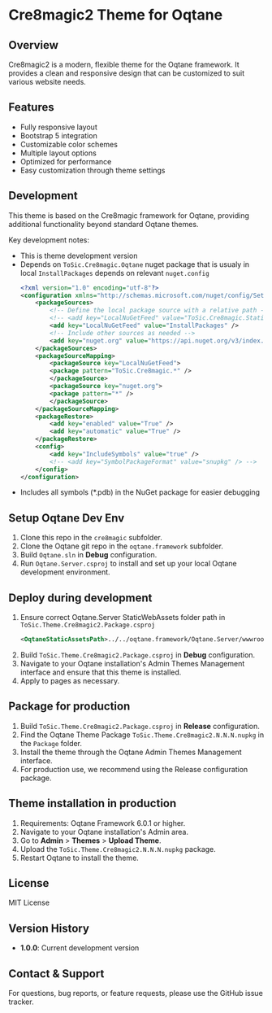 # Cre8magic2 Theme for Oqtane

## Overview
Cre8magic2 is a modern, flexible theme for the Oqtane framework. It provides a clean and responsive design that can be customized to suit various website needs.

## Features
- Fully responsive layout
- Bootstrap 5 integration
- Customizable color schemes
- Multiple layout options
- Optimized for performance
- Easy customization through theme settings

## Development
This theme is based on the Cre8magic framework for Oqtane, providing additional functionality beyond standard Oqtane themes.

Key development notes:
- This is theme development version
- Depends on `ToSic.Cre8magic.Oqtane` nuget package that is usualy in local `InstallPackages` depends on relevant `nuget.config`
    ```xml
    <?xml version="1.0" encoding="utf-8"?>
    <configuration xmlns="http://schemas.microsoft.com/nuget/config/Settings">
        <packageSources>
            <!-- Define the local package source with a relative path -->
            <!-- <add key="LocalNuGetFeed" value="ToSic.Cre8magic.StaticAssets/bin/Release" /> -->
            <add key="LocalNuGetFeed" value="InstallPackages" />
            <!-- Include other sources as needed -->
            <add key="nuget.org" value="https://api.nuget.org/v3/index.json" />
        </packageSources>
        <packageSourceMapping>
            <packageSource key="LocalNuGetFeed">
            <package pattern="ToSic.Cre8magic.*" />
            </packageSource>
            <packageSource key="nuget.org">
            <package pattern="*" />
            </packageSource>
        </packageSourceMapping>
        <packageRestore>
            <add key="enabled" value="True" />
            <add key="automatic" value="True" />
        </packageRestore>
        <config>
            <add key="IncludeSymbols" value="true" />
            <!-- <add key="SymbolPackageFormat" value="snupkg" /> -->
        </config>
    </configuration>
    ```
- Includes all symbols (*.pdb) in the NuGet package for easier debugging

## Setup Oqtane Dev Env
1. Clone this repo in the `cre8magic` subfolder.
1. Clone the Oqtane git repo in the `oqtane.framework` subfolder.
1. Build `Oqtane.sln` in **Debug** configuration.
1. Run `Oqtane.Server.csproj` to install and set up your local Oqtane development environment.

## Deploy during development
1. Ensure correct Oqtane.Server StaticWebAssets folder path in `ToSic.Theme.Cre8magic2.Package.csproj`
    ```xml
    <OqtaneStaticAssetsPath>../../oqtane.framework/Oqtane.Server/wwwroot/_content/ToSic.Cre8magic.Oqtane</OqtaneStaticAssetsPath>
    ```
1. Build `ToSic.Theme.Cre8magic2.Package.csproj` in **Debug** configuration.
1. Navigate to your Oqtane installation's Admin Themes Management interface and ensure that this theme is installed.
1. Apply to pages as necessary.

## Package for production
1. Build `ToSic.Theme.Cre8magic2.Package.csproj` in **Release** configuration.
1. Find the Oqtane Theme Package `ToSic.Theme.Cre8magic2.N.N.N.nupkg` in the `Package` folder.
1. Install the theme through the Oqtane Admin Themes Management interface.
1. For production use, we recommend using the Release configuration package.

## Theme installation in production
1. Requirements: Oqtane Framework 6.0.1 or higher.
1. Navigate to your Oqtane installation's Admin area.
1. Go to **Admin** > **Themes** > **Upload Theme**.
1. Upload the `ToSic.Theme.Cre8magic2.N.N.N.nupkg` package.
1. Restart Oqtane to install the theme.

## License
MIT License

## Version History
- **1.0.0**: Current development version

## Contact & Support
For questions, bug reports, or feature requests, please use the GitHub issue tracker.
